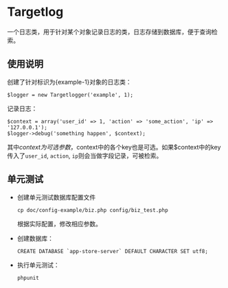 # Targetlog

一个日志类，用于针对某个对象记录日志的类，日志存储到数据库，便于查询检索。

## 使用说明


创建了针对标识为{example-1}对象的日志类：
```
$logger = new Targetlogger('example', 1);
```

记录日志：
```
$context = array('user_id' => 1, 'action' => 'some_action', 'ip' => '127.0.0.1');
$logger->debug('something happen', $context);
```

其中$context为可选参数，$context中的各个key也是可选。如果$context中的key传入了`user_id`, `action`, `ip`则会当做字段记录，可被检索。

## 单元测试

  * 创建单元测试数据库配置文件

    ```
    cp doc/config-example/biz.php config/biz_test.php
    ```

    根据实际配置，修改相应参数。

  * 创建数据库：

    ```
    CREATE DATABASE `app-store-server` DEFAULT CHARACTER SET utf8;
    ```

  * 执行单元测试：

    ```
    phpunit
    ```

